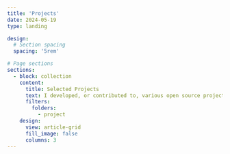 ```yaml
---
title: 'Projects'
date: 2024-05-19
type: landing

design:
  # Section spacing
  spacing: '5rem'

# Page sections
sections:
  - block: collection
    content:
      title: Selected Projects
      text: I developed, or contributed to, various open source projects. Here are some of them.
      filters:
        folders:
          - project
    design:
      view: article-grid
      fill_image: false
      columns: 3
---
```

